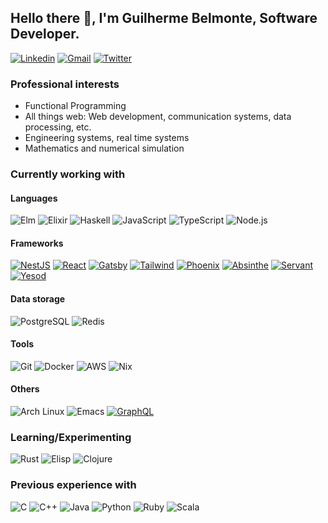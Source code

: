 ## Hello there 👋, I'm Guilherme Belmonte, Software Developer.

[![Linkedin](https://img.shields.io/badge/-LinkedIn-blue?style=flat&logo=Linkedin&logoColor=white)](https://www.linkedin.com/in/grbelmonte)
[![Gmail](https://img.shields.io/badge/-Gmail-c14438?style=flat&logo=Gmail&logoColor=white)](mailto:contact@belmonte.dev)
[![Twitter](https://img.shields.io/badge/-Twitter-1da1f2?style=flat&logo=Twitter&logoColor=white)](https://twitter.com/BelmonteDev)

### Professional interests

- Functional Programming
- All things web: Web development, communication systems, data processing, etc.
- Engineering systems, real time systems
- Mathematics and numerical simulation

### Currently working with

#### Languages

![Elm](https://img.shields.io/badge/-Elm-1293d8?style=flat-square&logo=elm&logoColor=ffffff)
![Elixir](https://img.shields.io/badge/-Elixir-4b275f?style=flat-square&logo=elixir&logoColor=ffffff)
![Haskell](https://img.shields.io/badge/-Haskell-5d4f85?style=flat-square&logo=haskell&logoColor=ffffff)
![JavaScript](https://img.shields.io/badge/-JavaScript-000000?style=flat-square&logo=javascript&logoColor=f5da55)
![TypeScript](https://img.shields.io/badge/-TypeScript-3178c6?style=flat-square&logo=typescript&logoColor=ffffff)
![Node.js](https://img.shields.io/badge/-Node.js-339933?style=flat-square&logo=Node.js&logoColor=ffffff)

#### Frameworks

[![NestJS](https://img.shields.io/badge/-NestJS-e0234e?style=flat-square&logo=nestjs&logoColor=ffffff)](https://nestjs.com/)
[![React](https://img.shields.io/badge/-React-61dafb?style=flat-square&logo=react&logoColor=ffffff)](https://reactjs.org/)
[![Gatsby](https://img.shields.io/badge/-Gatsby-663399?style=flat-square&logo=gatsby&logoColor=ffffff)](https://www.gatsbyjs.com/)
[![Tailwind](https://img.shields.io/badge/-Tailwind-38b2ac?style=flat-square&logo=tailwind%20css&logoColor=ffffff)](https://tailwindcss.com/)
[![Phoenix](https://img.shields.io/badge/-Phoenix-e97d23?style=flat-square)](https://www.phoenixframework.org/)
[![Absinthe](https://img.shields.io/badge/-Absinthe-298f4e?style=flat-square)](https://absinthe-graphql.org/)
[![Servant](https://img.shields.io/badge/-Servant-666666?style=flat-square)](https://www.servant.dev/)
[![Yesod](https://img.shields.io/badge/-Yesod-29374e?style=flat-square)](https://www.yesodweb.com/)

#### Data storage

![PostgreSQL](https://img.shields.io/badge/-PostgreSQL-336791?style=flat-square&logo=postgresql)
![Redis](https://img.shields.io/badge/-Redis-dc382d?style=flat-square&logo=redis&logoColor=ffffff)

#### Tools

![Git](https://img.shields.io/badge/-Git-f05032?style=flat-square&logo=git&logoColor=ffffff)
![Docker](https://img.shields.io/badge/-Docker-2496ed?style=flat-square&logo=docker&logoColor=ffffff)
![AWS](https://img.shields.io/badge/-AWS-232f3e?style=flat-square&logo=amazon%20aws&logoColor=ffffff)
![Nix](https://img.shields.io/badge/-Nix-5277c3?style=flat-square&logo=nixos&logoColor=ffffff)

#### Others

![Arch Linux](https://img.shields.io/badge/-ArchLinux-1793d1?style=flat-square&logo=arch%20linux&logoColor=ffffff)
![Emacs](https://img.shields.io/badge/-Emacs-7f5ab6?style=flat-square&logo=gnu%20emacs&logoColor=ffffff)
[![GraphQL](https://img.shields.io/badge/-GraphQL-e10098?style=flat-square&logo=graphql&logoColor=ffffff)](https://graphql.org/)

### Learning/Experimenting

![Rust](https://img.shields.io/badge/-Rust-000000?style=flat-square&logo=rust&logoColor=ffffff)
![Elisp](https://img.shields.io/badge/-Elisp-7f5ab6?style=flat-square&logo=gnu%20emacs&logoColor=ffffff)
![Clojure](https://img.shields.io/badge/-Clojure-5881D8?style=flat-square&logo=clojure&logoColor=ffffff)

### Previous experience with
![C](https://img.shields.io/badge/-C-a8b9cc?style=flat-square&logo=c&logoColor=ffffff)
![C++](https://img.shields.io/badge/-C++-00599c?style=flat-square&logo=C%2B%2B&logoColor=ffffff)
![Java](https://img.shields.io/badge/-Java-007396?style=flat-square&logo=java&logoColor=ffffff)
![Python](https://img.shields.io/badge/-Python-3776ab?style=flat-square&logo=python&logoColor=ffffff)
![Ruby](https://img.shields.io/badge/-Ruby-cc342d?style=flat-square&logo=ruby&logoColor=ffffff)
![Scala](https://img.shields.io/badge/-Scala-dc322f?style=flat-square&logo=scala&logoColor=ffffff)
